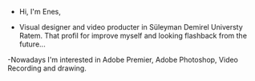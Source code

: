 - Hi, I'm Enes,
 
- Visual designer and video producter in Süleyman Demirel Universty Ratem.
That profil for improve myself and looking flashback from the future...

-Nowadays I'm interested in  Adobe Premier, Adobe Photoshop, Video Recording and drawing.


<!---
aedemirkol/aedemirkol is a ✨ special ✨ repository because its `README.md` (this file) appears on your GitHub profile.
You can click the Preview link to take a look at your changes.
--->
